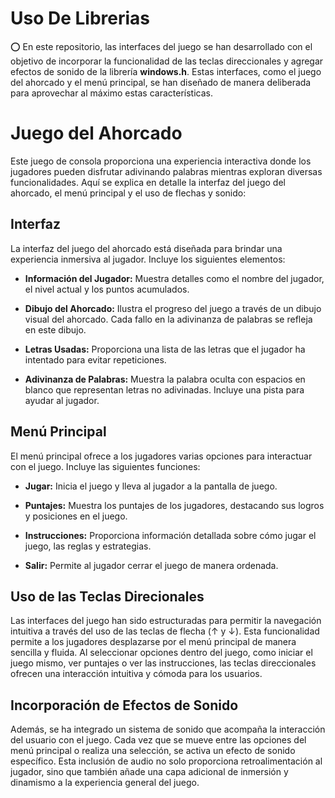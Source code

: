 # Uso De Librerias
 
⭕ En este repositorio, las interfaces del juego se han desarrollado con el objetivo de incorporar la funcionalidad de las teclas direccionales y agregar efectos de sonido de la librería **windows.h**. Estas interfaces, como el juego del ahorcado y el menú principal, se han diseñado de manera deliberada para aprovechar al máximo estas características.

# Juego del Ahorcado

Este juego de consola proporciona una experiencia interactiva donde los jugadores pueden disfrutar adivinando palabras mientras exploran diversas funcionalidades. Aquí se explica en detalle la interfaz del juego del ahorcado, el menú principal y el uso de flechas y sonido:

## Interfaz

La interfaz del juego del ahorcado está diseñada para brindar una experiencia inmersiva al jugador. Incluye los siguientes elementos:

- **Información del Jugador:** Muestra detalles como el nombre del jugador, el nivel actual y los puntos acumulados.

- **Dibujo del Ahorcado:** Ilustra el progreso del juego a través de un dibujo visual del ahorcado. Cada fallo en la adivinanza de palabras se refleja en este dibujo.

- **Letras Usadas:** Proporciona una lista de las letras que el jugador ha intentado para evitar repeticiones.

- **Adivinanza de Palabras:** Muestra la palabra oculta con espacios en blanco que representan letras no adivinadas. Incluye una pista para ayudar al jugador.

## Menú Principal

El menú principal ofrece a los jugadores varias opciones para interactuar con el juego. Incluye las siguientes funciones:

- **Jugar:** Inicia el juego y lleva al jugador a la pantalla de juego.

- **Puntajes:** Muestra los puntajes de los jugadores, destacando sus logros y posiciones en el juego.

- **Instrucciones:** Proporciona información detallada sobre cómo jugar el juego, las reglas y estrategias.

- **Salir:** Permite al jugador cerrar el juego de manera ordenada.

 

## Uso de las Teclas Direcionales

Las interfaces del juego han sido estructuradas para permitir la navegación intuitiva a través del uso de las teclas de flecha (↑ y ↓). Esta funcionalidad permite a los jugadores desplazarse por el menú principal de manera sencilla y fluida. Al seleccionar opciones dentro del juego, como iniciar el juego mismo, ver puntajes o ver las instrucciones, las teclas direccionales ofrecen una interacción intuitiva y cómoda para los usuarios.

## Incorporación de Efectos de Sonido

Además, se ha integrado un sistema de sonido que acompaña la interacción del usuario con el juego. Cada vez que se mueve entre las opciones del menú principal o realiza una selección, se activa un efecto de sonido específico. Esta inclusión de audio no solo proporciona retroalimentación al jugador, sino que también añade una capa adicional de inmersión y dinamismo a la experiencia general del juego.


